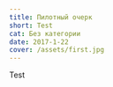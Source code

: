 ```yaml
---
title: Пилотный очерк
short: Test
cat: Без категории
date: 2017-1-22
cover: /assets/first.jpg
---
```

Test

